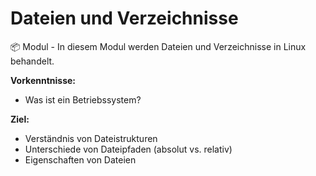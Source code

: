 # Dateien und Verzeichnisse

📦 Modul - In diesem Modul werden Dateien und Verzeichnisse in Linux behandelt. 

__Vorkenntnisse:__

- Was ist ein Betriebssystem?

__Ziel:__

- Verständnis von Dateistrukturen
- Unterschiede von Dateipfaden (absolut vs. relativ)
- Eigenschaften von Dateien
